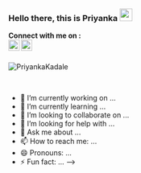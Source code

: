 ### Hello there, this is Priyanka <img src="https://media.giphy.com/media/hvRJCLFzcasrR4ia7z/giphy.gif" width="25px"><p align="center">

  <b> Connect with me on :</b><br/>
  <a href="https://www.linkedin.com/in/priyanka-kadale-6689a1152/">
  <img align="left" alt="Priyanka Kadale LinkedIn Profile" width="22px" src="https://cdn.jsdelivr.net/npm/simple-icons@v3/icons/linkedin.svg" />
</a>
  <a href="mailto:kadalepriyanka.2016@gmail.com">
  <img align="left" alt="Priyanka Mail ID" width="22px" src="https://cdn.jsdelivr.net/npm/simple-icons@v3/icons/gmail.svg" />
</a>
  
<br/>
  
  <p align="left"> <img src="https://komarev.com/ghpvc/?username=PriyankaKadale&label=Profile%20views&color=red&style=plastic" alt="PriyankaKadale" /> </p>

  <br/>
  
- 🔭 I’m currently working on ...
- 🌱 I’m currently learning ...
- 👯 I’m looking to collaborate on ...
- 🤔 I’m looking for help with ...
- 💬 Ask me about ...
- 📫 How to reach me: ...
- 😄 Pronouns: ...
- ⚡ Fun fact: ...
-->
